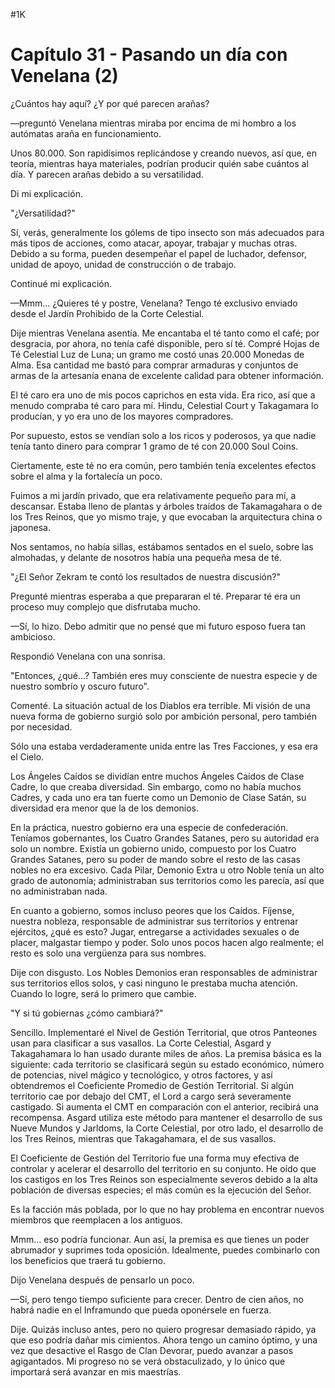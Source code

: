 
#1K 

# Capítulo 31 - Pasando un día con Venelana (2)


¿Cuántos hay aquí? ¿Y por qué parecen arañas?

—preguntó Venelana mientras miraba por encima de mi hombro a los autómatas araña en funcionamiento.

Unos 80.000. Son rapidísimos replicándose y creando nuevos, así que, en teoría, mientras haya materiales, podrían producir quién sabe cuántos al día. Y parecen arañas debido a su versatilidad.

Di mi explicación.

"¿Versatilidad?"

Sí, verás, generalmente los gólems de tipo insecto son más adecuados para más tipos de acciones, como atacar, apoyar, trabajar y muchas otras. Debido a su forma, pueden desempeñar el papel de luchador, defensor, unidad de apoyo, unidad de construcción o de trabajo.

Continué mi explicación.

—Mmm... ¿Quieres té y postre, Venelana? Tengo té exclusivo enviado desde el Jardín Prohibido de la Corte Celestial.

Dije mientras Venelana asentía. Me encantaba el té tanto como el café; por desgracia, por ahora, no tenía café disponible, pero sí té. Compré Hojas de Té Celestial Luz de Luna; un gramo me costó unas 20.000 Monedas de Alma. Esa cantidad me bastó para comprar armaduras y conjuntos de armas de la artesanía enana de excelente calidad para obtener información.

El té caro era uno de mis pocos caprichos en esta vida. Era rico, así que a menudo compraba té caro para mí. Hindu, Celestial Court y Takagamara lo producían, y yo era uno de los mayores compradores.

Por supuesto, estos se vendían solo a los ricos y poderosos, ya que nadie tenía tanto dinero para comprar 1 gramo de té con 20.000 Soul Coins.

Ciertamente, este té no era común, pero también tenía excelentes efectos sobre el alma y la fortalecía un poco.

Fuimos a mi jardín privado, que era relativamente pequeño para mí, a descansar. Estaba lleno de plantas y árboles traídos de Takamagahara o de los Tres Reinos, que yo mismo traje, y que evocaban la arquitectura china o japonesa.

Nos sentamos, no había sillas, estábamos sentados en el suelo, sobre las almohadas, y delante de nosotros había una pequeña mesa de té.

"¿El Señor Zekram te contó los resultados de nuestra discusión?"

Pregunté mientras esperaba a que prepararan el té. Preparar té era un proceso muy complejo que disfrutaba mucho.

—Sí, lo hizo. Debo admitir que no pensé que mi futuro esposo fuera tan ambicioso.

Respondió Venelana con una sonrisa.

"Entonces, ¿qué...? También eres muy consciente de nuestra especie y de nuestro sombrío y oscuro futuro".

Comenté. La situación actual de los Diablos era terrible. Mi visión de una nueva forma de gobierno surgió solo por ambición personal, pero también por necesidad.

Sólo una estaba verdaderamente unida entre las Tres Facciones, y esa era el Cielo.

Los Ángeles Caídos se dividían entre muchos Ángeles Caídos de Clase Cadre, lo que creaba diversidad. Sin embargo, como no había muchos Cadres, y cada uno era tan fuerte como un Demonio de Clase Satán, su diversidad era menor que la de los demonios.

En la práctica, nuestro gobierno era una especie de confederación. Teníamos gobernantes, los Cuatro Grandes Satanes, pero su autoridad era solo un nombre. Existía un gobierno unido, compuesto por los Cuatro Grandes Satanes, pero su poder de mando sobre el resto de las casas nobles no era excesivo. Cada Pilar, Demonio Extra u otro Noble tenía un alto grado de autonomía; administraban sus territorios como les parecía, así que no administraban nada.

En cuanto a gobierno, somos incluso peores que los Caídos. Fíjense, nuestra nobleza, responsable de administrar sus territorios y entrenar ejércitos, ¿qué es esto? Jugar, entregarse a actividades sexuales o de placer, malgastar tiempo y poder. Solo unos pocos hacen algo realmente; el resto es solo una vergüenza para sus nombres.

Dije con disgusto. Los Nobles Demonios eran responsables de administrar sus territorios ellos solos, y casi ninguno le prestaba mucha atención. Cuando lo logre, será lo primero que cambie.

"Y si tú gobiernas ¿cómo cambiará?"

Sencillo. Implementaré el Nivel de Gestión Territorial, que otros Panteones usan para clasificar a sus vasallos. La Corte Celestial, Asgard y Takagahamara lo han usado durante miles de años. La premisa básica es la siguiente: cada territorio se clasificará según su estado económico, número de potencias, nivel mágico y tecnológico, y otros factores, y así obtendremos el Coeficiente Promedio de Gestión Territorial. Si algún territorio cae por debajo del CMT, el Lord a cargo será severamente castigado. Si aumenta el CMT en comparación con el anterior, recibirá una recompensa. Asgard utiliza este método para mantener el desarrollo de sus Nueve Mundos y Jarldoms, la Corte Celestial, por otro lado, el desarrollo de los Tres Reinos, mientras que Takagahamara, el de sus vasallos.

El Coeficiente de Gestión del Territorio fue una forma muy efectiva de controlar y acelerar el desarrollo del territorio en su conjunto. He oído que los castigos en los Tres Reinos son especialmente severos debido a la alta población de diversas especies; el más común es la ejecución del Señor.

Es la facción más poblada, por lo que no hay problema en encontrar nuevos miembros que reemplacen a los antiguos.

Mmm... eso podría funcionar. Aun así, la premisa es que tienes un poder abrumador y suprimes toda oposición. Idealmente, puedes combinarlo con los beneficios que traerá tu gobierno.

Dijo Venelana después de pensarlo un poco.

—Sí, pero tengo tiempo suficiente para crecer. Dentro de cien años, no habrá nadie en el Inframundo que pueda oponérsele en fuerza.

Dije. Quizás incluso antes, pero no quiero progresar demasiado rápido, ya que eso podría dañar mis cimientos. Ahora tengo un camino óptimo, y una vez que desactive el Rasgo de Clan Devorar, puedo avanzar a pasos agigantados. Mi progreso no se verá obstaculizado, y lo único que importará será avanzar en mis maestrías.